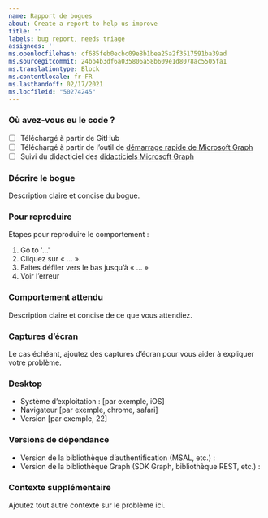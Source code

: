 ```yaml
---
name: Rapport de bogues
about: Create a report to help us improve
title: ''
labels: bug report, needs triage
assignees: ''
ms.openlocfilehash: cf685feb0ecbc09e8b1bea25a2f3517591ba39ad
ms.sourcegitcommit: 24bb4b3df6a035806a58b609e1d8078ac5505fa1
ms.translationtype: Block
ms.contentlocale: fr-FR
ms.lasthandoff: 02/17/2021
ms.locfileid: "50274245"
---
```

### <a name="where-did-you-get-the-code"></a>Où avez-vous eu le code ?

- [ ] Téléchargé à partir de GitHub
- [ ] Téléchargé à partir de l’outil de [démarrage rapide de Microsoft Graph](https://developer.microsoft.com/graph/quick-start)
- [ ] Suivi du didacticiel des [didacticiels Microsoft Graph](https://docs.microsoft.com/graph/tutorials)

### <a name="describe-the-bug"></a>Décrire le bogue

Description claire et concise du bogue.

### <a name="to-reproduce"></a>Pour reproduire

Étapes pour reproduire le comportement :

1. Go to '...'
1. Cliquez sur « ... ».
1. Faites défiler vers le bas jusqu’à « ... »
1. Voir l’erreur

### <a name="expected-behavior"></a>Comportement attendu

Description claire et concise de ce que vous attendiez.

### <a name="screenshots"></a>Captures d’écran

Le cas échéant, ajoutez des captures d’écran pour vous aider à expliquer votre problème.

### <a name="desktop"></a>Desktop

- Système d’exploitation : [par exemple, iOS]
- Navigateur [par exemple, chrome, safari]
- Version [par exemple, 22]

### <a name="dependency-versions"></a>Versions de dépendance

- Version de la bibliothèque d’authentification (MSAL, etc.) :
- Version de la bibliothèque Graph (SDK Graph, bibliothèque REST, etc.) :

### <a name="additional-context"></a>Contexte supplémentaire

Ajoutez tout autre contexte sur le problème ici.
